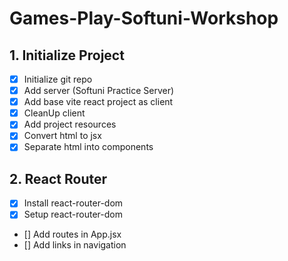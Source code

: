 # Games-Play-Softuni-Workshop

## 1. Initialize Project
- [x] Initialize git repo
- [x] Add server (Softuni Practice Server)
- [x] Add base vite react project as client
- [x] CleanUp client
- [x] Add project resources
- [x] Convert html to jsx
- [x] Separate html into components

 ## 2. React Router
- [x] Install react-router-dom
- [x] Setup react-router-dom
- [] Add routes in App.jsx
- [] Add links in navigation
